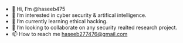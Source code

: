 - 👋 Hi, I’m @haseeb475
- 👀 I’m interested in cyber security & artifical intelligence.
- 🌱 I’m currently learning ethical hacking.
- 💞️ I’m looking to collaborate on any security realted research project.
- 📫 How to reach me haseeb277476@gmail.com
<!---
haseeb475/haseeb475 is a ✨ special ✨ repository because its `README.md` (this file) appears on your GitHub profile.
You can click the Preview link to take a look at your changes.
--->
